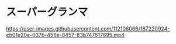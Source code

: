 # スーパーグランマ  

https://user-images.githubusercontent.com/112106066/187220924-eb01e20e-037b-456e-8457-83b747617695.mp4
